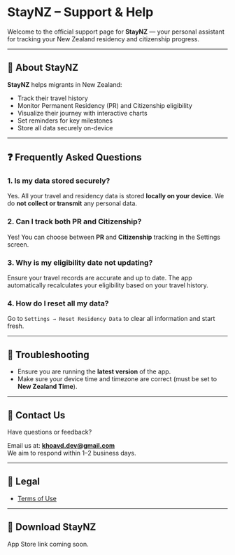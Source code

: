 # StayNZ – Support & Help

Welcome to the official support page for **StayNZ** — your personal assistant for tracking your New Zealand residency and citizenship progress.

---

## 📱 About StayNZ

**StayNZ** helps migrants in New Zealand:

- Track their travel history  
- Monitor Permanent Residency (PR) and Citizenship eligibility  
- Visualize their journey with interactive charts  
- Set reminders for key milestones  
- Store all data securely on-device  

---

## ❓ Frequently Asked Questions

### 1. **Is my data stored securely?**
Yes. All your travel and residency data is stored **locally on your device**. We do **not collect or transmit** any personal data.

### 2. **Can I track both PR and Citizenship?**
Yes! You can choose between **PR** and **Citizenship** tracking in the Settings screen.

### 3. **Why is my eligibility date not updating?**
Ensure your travel records are accurate and up to date. The app automatically recalculates your eligibility based on your travel history.

### 4. **How do I reset all my data?**
Go to `Settings → Reset Residency Data` to clear all information and start fresh.

---

## 🔧 Troubleshooting

- Ensure you are running the **latest version** of the app.
- Make sure your device time and timezone are correct (must be set to **New Zealand Time**).

---

## 📩 Contact Us

Have questions or feedback?

Email us at: **[khoavd.dev@gmail.com](mailto:khoavd.dev@gmail.com)**  
We aim to respond within 1–2 business days.

---

## 📄 Legal
- [Terms of Use](TermsOfUse/README.md)

---

## 🔗 Download StayNZ

App Store link coming soon.
